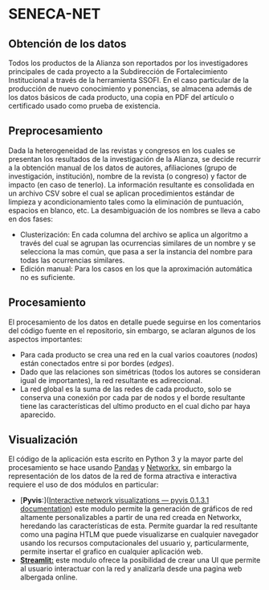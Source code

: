 # SENECA-NET

## Obtención de los datos

Todos los productos de la Alianza son reportados por los investigadores principales de cada proyecto a la Subdirección de Fortalecimiento Institucional a través de la herramienta SSOFI. En el caso particular de la producción de nuevo conocimiento y ponencias, se almacena además de los datos básicos de cada producto, una copia en PDF del artículo o certificado usado como prueba de existencia.

## Preprocesamiento

Dada la heterogeneidad de las revistas y congresos en los cuales se presentan los resultados de la investigación de la Alianza, se decide recurrir a la obtención manual de los datos de autores, afiliaciones (grupo de investigación, institución), nombre de la revista (o congreso) y factor de impacto (en caso de tenerlo).
La información resultante es consolidada en un archivo CSV sobre el cual se aplican procedimientos estándar de limpieza y acondicionamiento tales como la eliminación de puntuación, espacios en blanco, etc.
La desambiguación de los nombres se lleva a cabo en dos fases:

- Clusterización: En cada columna del archivo se aplica un algoritmo a través del cual se agrupan las ocurrencias similares de un nombre y se selecciona la mas común, que pasa a ser la instancia del nombre para todas las ocurrencias similares.
- Edición manual: Para los casos en los que la aproximación automática no es suficiente.

## Procesamiento

El procesamiento de los datos en detalle puede seguirse en los comentarios del código fuente en el repositorio, sin embargo, se aclaran algunos de los aspectos importantes:

- Para cada producto se crea una red en la cual varios coautores (*nodos*) están conectados entre si por bordes (*edges*).
- Dado que las relaciones son simétricas (todos los autores se consideran igual de importantes), la red resultante es adireccional.
- La red global es la suma de las redes de cada producto, solo se conserva una conexión por cada par de nodos y el borde resultante tiene las características del ultimo producto en el cual dicho par haya aparecido.

## Visualización

El código de la aplicación esta escrito en Python 3 y la mayor parte del procesamiento se hace usando [Pandas](https://pandas.pydata.org/) y [Networkx](https://networkx.org/), sin embargo la representación de los datos de la red de forma atractiva e interactiva requiere el uso de dos módulos en particular:

- [**Pyvis**:]([Interactive network visualizations &mdash; pyvis 0.1.3.1 documentation](https://pyvis.readthedocs.io/en/latest/#)) este modulo permite la generación de gráficos de red altamente personalizables a partir de una red creada en Networkx, heredando las características de esta. Permite guardar la red resultante como una pagina HTLM que puede visualizarse en cualquier navegador usando los recursos computacionales del usuario y, particularmente, permite insertar el grafico en  cualquier aplicación web.
- [**Streamlit:**](https://streamlit.io/) este modulo ofrece la posibilidad de crear una UI que permite al usuario interactuar con la red y analizarla desde una pagina web albergada online.
